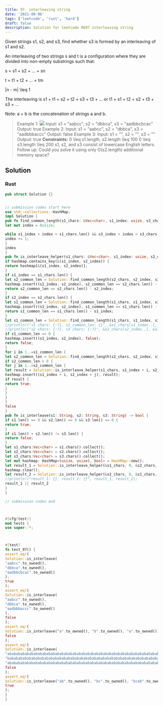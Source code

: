 ```yaml
---
title: 97. interleaving string
date: '2021-08-06'
tags: ['leetcode', 'rust', 'hard']
draft: false
description: Solution for leetcode 0097 interleaving string
---
```




Given strings s1, s2, and s3, find whether s3 is formed by an interleaving of s1 and s2.

An interleaving of two strings s and t is a configuration where they are divided into non-empty substrings such that:



s <TeX>=</TeX> s1 + s2 + ... + sn

t <TeX>=</TeX> t1 + t2 + ... + tm

|n - m| <TeX>\leq</TeX> 1

The interleaving is s1 + t1 + s2 + t2 + s3 + t3 + ... or t1 + s1 + t2 + s2 + t3 + s3 + ...



Note: a + b is the concatenation of strings a and b.



>   Example 1:
>   ![](https://assets.leetcode.com/uploads/2020/09/02/interleave.jpg)
>   Input: s1 <TeX>=</TeX> "aabcc", s2 <TeX>=</TeX> "dbbca", s3 <TeX>=</TeX> "aadbbcbcac"
>   Output: true
>   Example 2:
>   Input: s1 <TeX>=</TeX> "aabcc", s2 <TeX>=</TeX> "dbbca", s3 <TeX>=</TeX> "aadbbbaccc"
>   Output: false
>   Example 3:
>   Input: s1 <TeX>=</TeX> "", s2 <TeX>=</TeX> "", s3 <TeX>=</TeX> ""
>   Output: true
**Constraints:**
>   	0 <TeX>\leq</TeX> s1.length, s2.length <TeX>\leq</TeX> 100
>   	0 <TeX>\leq</TeX> s3.length <TeX>\leq</TeX> 200
>   	s1, s2, and s3 consist of lowercase English letters.
>   Follow up: Could you solve it using only O(s2.length) additional memory space?


## Solution


### Rust
```rust
pub struct Solution {}


// submission codes start here
use std::collections::HashMap;
impl Solution {
pub fn find_common_length(s1_chars: &Vec<char>, s1_index: usize, s3_chars: &Vec<char>, s3_index: usize) -> usize {
let mut index = 0usize;

while s1_index + index < s1_chars.len() && s3_index + index < s3_chars.len() && s1_chars[s1_index + index] == s3_chars[s3_index + index] {
index += 1;
}
index
}
pub fn is_interleave_helper(s1_chars: &Vec<char>, s1_index: usize, s2_chars: &Vec<char>, s2_index: usize, s3_chars: &Vec<char>, s3_index: usize, hashmap: &mut HashMap<(usize, usize), bool>) -> bool {
if hashmap.contains_key(&(s1_index, s2_index)) {
return hashmap[&(s1_index, s2_index)];
}
if s1_index == s1_chars.len() {
let s2_common_len = Solution::find_common_length(s2_chars, s2_index, s3_chars, s3_index);
hashmap.insert((s1_index, s2_index), s2_common_len == s2_chars.len() - s2_index);
return s2_common_len == s2_chars.len() - s2_index;
}
if s2_index == s2_chars.len() {
let s1_common_len = Solution::find_common_length(s1_chars, s1_index, s3_chars, s3_index);
hashmap.insert((s1_index, s2_index), s1_common_len == s1_chars.len() - s1_index);
return s1_common_len == s1_chars.len() - s1_index;
}
let s1_common_len = Solution::find_common_length(s1_chars, s1_index, s3_chars, s3_index);
//println!("s1 chars: {:?}, s1_common_len: {}", &s1_chars[s1_index..], s1_common_len);
//println!("s2 chars: {:?}, s3 chars: {:?}", &s2_chars[s2_index..], &s3_chars[s3_index..]);
if s1_common_len == 0 {
hashmap.insert((s1_index, s2_index), false);
return false;
}
for i in 1..=s1_common_len {
let s2_common_len = Solution::find_common_length(s2_chars, s2_index, s3_chars, s3_index + i);
if s2_common_len > 0 {
for j in 1..=s2_common_len {
let result = Solution::is_interleave_helper(s1_chars, s1_index + i, s2_chars, s2_index + j, s3_chars, s3_index + i + j, hashmap);
hashmap.insert((s1_index + i, s2_index + j), result);
if result {
return true;
}
}
}
}
false
}
pub fn is_interleave(s1: String, s2: String, s3: String) -> bool {
if s1.len() == 0 && s2.len() == 0 && s3.len() == 0 {
return true;
}
if s1.len() + s2.len() != s3.len() {
return false;
}
let s1_chars:Vec<char> = s1.chars().collect();
let s2_chars:Vec<char> = s2.chars().collect();
let s3_chars:Vec<char> = s3.chars().collect();
let mut hashmap: HashMap<(usize, usize), bool> = HashMap::new();
let result_1 = Solution::is_interleave_helper(&s1_chars, 0, &s2_chars, 0, &s3_chars, 0, &mut hashmap);
hashmap.clear();
let result_2 = Solution::is_interleave_helper(&s2_chars, 0, &s1_chars, 0, &s3_chars, 0, &mut hashmap);
//println!("result 1: {}, result 2: {}", result_1, result_2);
result_1 || result_2
}
}

// submission codes end



#[cfg(test)]
mod tests {
use super::*;



#[test]
fn test_97() {
assert_eq!(
Solution::is_interleave(
"aabcc".to_owned(),
"dbbca".to_owned(),
"aadbbcbcac".to_owned()
),
true
);
assert_eq!(
Solution::is_interleave(
"aabcc".to_owned(),
"dbbca".to_owned(),
"aadbbbaccc".to_owned()
),
false
);
assert_eq!(
Solution::is_interleave("a".to_owned(), "b".to_owned(), "a".to_owned()),
false
);
assert_eq!(
Solution::is_interleave(
"abababababababababababababababababababababababababababababababababababababababababababababababababbb".to_owned(),
"babababababababababababababababababababababababababababababababababababababababababababababababaaaba".to_owned(),
"abababababababababababababababababababababababababababababababababababababababababababababababababababababababababababababababababababababababababababababababababababababababababababababababababababbb".to_owned()),
false
);
assert_eq!(
Solution::is_interleave("ab".to_owned(), "bc".to_owned(), "bcab".to_owned()),
true
);
}
}

```
